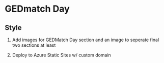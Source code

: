 # GEDmatch Day

## Style

1. Add images for GEDMatch Day section and an image to seperate final two sections at least


2. Deploy to Azure Static Sites w/ custom domain
